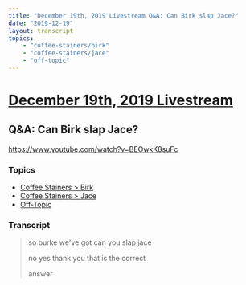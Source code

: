 ```yaml
---
title: "December 19th, 2019 Livestream Q&A: Can Birk slap Jace?"
date: "2019-12-19"
layout: transcript
topics:
    - "coffee-stainers/birk"
    - "coffee-stainers/jace"
    - "off-topic"
---
```

# [December 19th, 2019 Livestream](../2019-12-19.md)
## Q&A: Can Birk slap Jace?
https://www.youtube.com/watch?v=BEOwkK8suFc

### Topics
* [Coffee Stainers > Birk](../topics/coffee-stainers/birk.md)
* [Coffee Stainers > Jace](../topics/coffee-stainers/jace.md)
* [Off-Topic](../topics/off-topic.md)

### Transcript

> so burke we've got can you slap jace
>
> no yes thank you that is the correct
>
> answer

